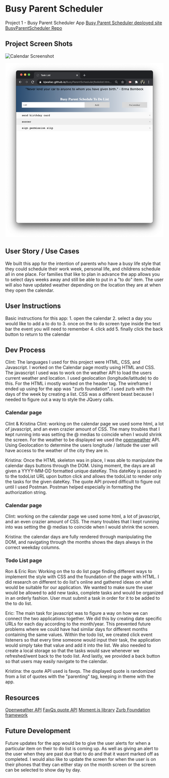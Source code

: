 # Busy Parent Scheduler
Project 1 - Busy Parent Scheduler App
[Busy Parent Scheduler deployed site](https://kjwallac.github.io/BusyParentScheduler/calendar.html)
[BusyParentScheduler Repo](https://github.com/kjwallac/BusyParentScheduler)

## Project Screen Shots
![Calendar Screenshot](calendar.png)

![ToDo List Screenshot](todolistv2.png)

## User Story / Use Cases
We built this app for the intention of parents who have a busy life style that they could schedule their work week, personal life, and childrens schedule all in one place. For families that like to plan in advance the app allows you to select days weeks away and still be able to put in a "to do" item. The user will also have updated weather depending on the location they are at when they open the calendar.

## User Instructions
Basic instructions for this app:
    1. open the calendar
    2. select a day you would like to add a to do to
    3. once on the to do screen type inside the text bar the event you will need to remember
    4. click add
    5. finally click the back button to return to the calendar


## Dev Process
Clint: The languages I used for this project were HTML, CSS, and Javascript. I worked on the Calendar page mostly using HTML and CSS. The javascript I used was to work on the weather API to load the users current weather and location. I used geolocation (longitude/latitude) to do this. For the HTML i mostly worked on the header tag. The wireframe I ended up using for the app was "zurb foundation". I used zurb with the days of the week by creating a list. CSS was a different beast because I needed to figure out a way to style the JQuery calls. 
### Calendar page
Clint & Kristina
Clint: working on the calendar page we used some html, a lot of javascript, and an even crazier amount of CSS. The many troubles that I kept running into was setting the @ medias to coincide when I would shrink the screen. For the weather to be displayed we used the [openweather](https://openweathermap.org/) API. Using Geolocation to determine the users longitude / latitude the user will have access to the weather of the city they are in.


Kristina: Once the HTML skeleton was in place, I was able to manipulate the calendar days buttons through the DOM. Using moment, the days are all given a YYYY-MM-DD formatted unique dateKey. This dateKey is passed in to the todoList URL upon button click and allows the todoList to render only the tasks for the given dateKey. The quote API proved difficult to figure out until I used Postman. Postman helped especially in formatting the authorization string.

### Calendar page
Clint: working on the calendar page we used some html, a lot of javascript, and an even crazier amount of CSS. The many troubles that I kept running into was setting the @ medias to coincide when I would shrink the screen. 

Kristina: the calendar days are fully rendered through manipulating the DOM, and navigating through the months shows the days always in the correct weekday columns.

### Todo List page
Ron & Eric
Ron: Working on the to do list page finding different ways to implement the style with CSS and the foundation of the page with HTML. I did research on different to do list's online and gathered ideas on what would be suitable for our application. We wanted to make sure the user would be allowed to add new tasks, complete tasks and would be organized in an orderly fashion. User must submit a task in order for it to be added to the to do list. 

Eric: The main task for javascript was to figure a way on how we can connect the two applications together. We did this by creating date specific URLs for each day according to the month/year. This prevented future problems where we could have had similar days for different months containing the same values. Within the todo list, we created click event listeners so that every time someone would input their task, the application would simply take that value and add it into the list. 
We also needed to create a local storage so that the tasks would save whenever we refreshed/went back to the todo list. And lastly, we provided a back button so that users may easily navigate to the calendar.

Kristina: the quote API used is favqs. The displayed quote is randomized from a list of quotes with the "parenting" tag, keeping in theme with the app.

## Resources
[Openweather API](https://openweathermap.org/)
[FavQs quote API](https://favqs.com/api)
[Moment.js library](https://momentjs.com/)
[Zurb Foundation framework](https://get.foundation/sites/docs/)

 ## Future Development
Future updates for the app would be to give the user alerts for when a particular item on their to do list is coming up. As well as giving an alert to the user when they are past due that to do and that it wasnt marked off as completed. I would also like to update the screen for when the user is on their phones that they can either stay on the month screen or the screen can be selected to show day by day.
